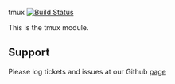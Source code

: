 tmux
[![Build Status](https://travis-ci.org/[YOUR_GITHUB_USERNAME]/[YOUR_PROJECT_NAME].png)](https://travis-ci.org/shift/puppet-tmux.png])


This is the tmux module.

Support
-------

Please log tickets and issues at our Github [page](http://github.com/shift/puppet-tmux)
